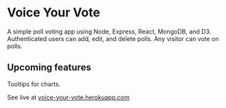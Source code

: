 # Voice Your Vote

A simple poll voting app using Node, Express, React, MongoDB, and D3. Authenticated users can add, edit, and delete polls.
Any visitor can vote on polls. 

## Upcoming features
Tooltips for charts. 

See live at	[voice-your-vote.herokuapp.com](http://voice-your-vote.herokuapp.com)